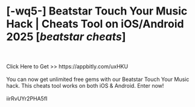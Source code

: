 # [-wq5-] Beatstar Touch Your Music Hack | Cheats Tool on iOS/Android 2025 [*beatstar cheats*]
<br>
<br>Click Here to Get >> https://appbitly.com/uxHKU

<br>
<br>You can now get unlimited free gems with our Beatstar Touch Your Music hack. This cheats tool works on both iOS & Android. Enter now!
<br>
<br>iirRvUYr2PHA5fI

